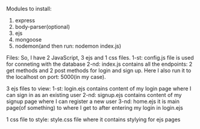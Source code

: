 Modules to install: 
1. express
2. body-parser(optional)
3. ejs 
4. mongoose
5. nodemon(and then run: nodemon index.js)

Files: 
So, I have 2 JavaScript, 3 ejs and 1 css files. 
1-st: config.js file is used for conneting with the database
2-nd: index.js contains all the endpoints: 2 get methods and 2 post methods for login and sign up. Here I also run it to the localhost on port: 5000(in my case).

3 ejs files to view:
1-st: login.ejs contains content of my login page where I can sign in as an existing user
2-nd: signup.ejs contains content of my signup page where I can register a new user
3-nd: home.ejs it is main page(of something) to where I get to after entering my login in login.ejs

1 css file to style:
style.css file where it contains stylying for ejs pages 
